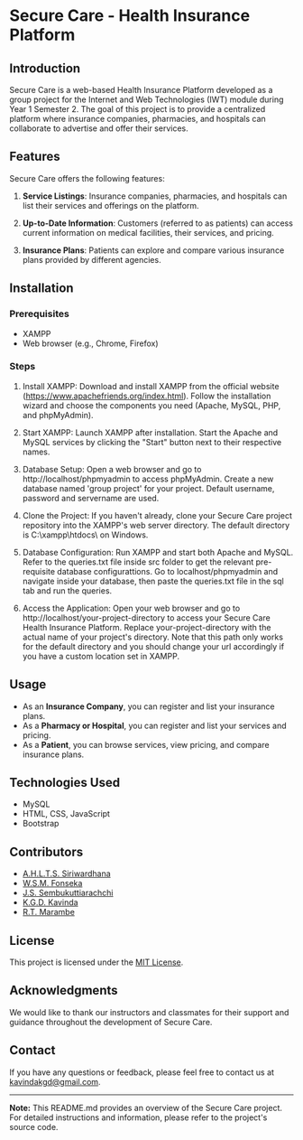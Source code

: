 # Secure Care - Health Insurance Platform

## Introduction
Secure Care is a web-based Health Insurance Platform developed as a group project for the Internet and Web Technologies (IWT) module during Year 1 Semester 2. The goal of this project is to provide a centralized platform where insurance companies, pharmacies, and hospitals can collaborate to advertise and offer their services.

## Features
Secure Care offers the following features:

1. **Service Listings**: Insurance companies, pharmacies, and hospitals can list their services and offerings on the platform.

2. **Up-to-Date Information**: Customers (referred to as patients) can access current information on medical facilities, their services, and pricing.

3. **Insurance Plans**: Patients can explore and compare various insurance plans provided by different agencies.

## Installation

### Prerequisites
- XAMPP
- Web browser (e.g., Chrome, Firefox)

### Steps

1. Install XAMPP:
Download and install XAMPP from the official website (https://www.apachefriends.org/index.html).
Follow the installation wizard and choose the components you need (Apache, MySQL, PHP, and phpMyAdmin).

2. Start XAMPP:
Launch XAMPP after installation.
Start the Apache and MySQL services by clicking the "Start" button next to their respective names.

3. Database Setup:
Open a web browser and go to http://localhost/phpmyadmin to access phpMyAdmin.
Create a new database named 'group project' for your project.
Default username, password and servername are used.

5. Clone the Project:
If you haven't already, clone your Secure Care project repository into the XAMPP's web server directory. The default directory is C:\xampp\htdocs\ on Windows.

6. Database Configuration:
Run XAMPP and start both Apache and MySQL.
Refer to the queries.txt file inside src folder to get the relevant pre-requisite database configurattions.
Go to localhost/phpmyadmin and navigate inside your database, then paste the queries.txt file in the sql tab and run the queries.

8. Access the Application:
Open your web browser and go to http://localhost/your-project-directory to access your Secure Care Health Insurance Platform. Replace your-project-directory with the actual name of your project's directory.
Note that this path only works for the default directory and you should change your url accordingly if you have a custom location set in XAMPP.

## Usage
- As an **Insurance Company**, you can register and list your insurance plans.
- As a **Pharmacy or Hospital**, you can register and list your services and pricing.
- As a **Patient**, you can browse services, view pricing, and compare insurance plans.

## Technologies Used
- MySQL
- HTML, CSS, JavaScript
- Bootstrap

## Contributors
- [A.H.L.T.S. Siriwardhana](https://github.com/Silverviles)
- [W.S.M. Fonseka]()
- [J.S. Sembukuttiarachchi](https://github.com/JamesSembukuttiarachchi)
- [K.G.D. Kavinda](https://github.com/kavindakgd)
- [R.T. Marambe]()

## License
This project is licensed under the [MIT License](LICENSE).

## Acknowledgments
We would like to thank our instructors and classmates for their support and guidance throughout the development of Secure Care.

## Contact
If you have any questions or feedback, please feel free to contact us at [kavindakgd@gmail.com](mailto:kavindakgd@gmail.com).

----
**Note:** This README.md provides an overview of the Secure Care project. For detailed instructions and information, please refer to the project's source code.
